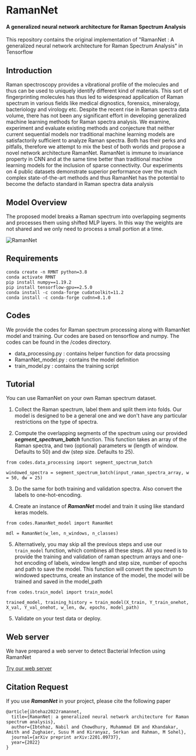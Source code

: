 # RamanNet
#### A generalized neural network architecture for Raman Spectrum Analysis

This repository contains the original implementation of "RamanNet : A generalized neural network architecture for Raman Spectrum Analysis" in Tensorflow 


## Introduction

Raman spectroscopy provides a vibrational profile of the molecules and thus can be used to uniquely identify different kind of materials. This sort of fingerprinting molecules has thus led to widespread application of Raman spectrum in various fields like medical dignostics, forensics, mineralogy, bacteriology and virology etc. Despite the recent rise in Raman spectra data volume, there has not been any significant effort in developing generalized machine learning methods for Raman spectra analysis. We examine, experiment and evaluate existing methods and conjecture that neither current sequential models nor traditional machine learning models are satisfactorily sufficient to analyze Raman spectra. Both has their perks and pitfalls, therefore we attempt to mix the best of both worlds and propose a novel network architecture RamanNet. RamanNet is immune to invariance property in CNN and at the same time better than traditional machine learning models for the inclusion of sparse connectivity. Our experiments on 4 public datasets demonstrate superior performance over the much complex state-of-the-art methods and thus RamanNet has the potential to become the defacto standard in Raman spectra data analysis

## Model Overview

The proposed model breaks a Raman spectrum into overlapping segments and processes them using shifted MLP layers. In this way the weights are not shared and we only need to process a small portion at a time.

![RamanNet](https://raw.githubusercontent.com/nibtehaz/RamanNet/main/images/RamanNet.png)  


## Requirements

```
conda create -n RMNT python=3.8
conda activate RMNT
pip install numpy==1.19.2
pip install tensorflow-gpu==2.5.0  
conda install -c conda-forge cudatoolkit=11.2  
conda install -c conda-forge cudnn=8.1.0

```


## Codes

We provide the codes for Raman spectrum processing along with RamanNet model and training. Our codes are based on tensorflow and numpy. The codes can be found in the /codes directory.

* data_processing.py : contains helper function for data procssing
* RamanNet_model.py : contains the model definition
* train_model.py : contains the training script

## Tutorial

You can use RamanNet on your own Raman spectrum dataset.

1. Collect the Raman spectrum, label them and split them into folds. Our model is designed to be a general one and we don't have any particular restrictions on the type of spectra.

2. Compute the overlapping segments of the spectrum using our provided ***segment_spectrum_batch*** function. This function takes an array of the Raman spectra, and two (optional) parameters w (length of window. Defaults to 50) and dw (step size. Defaults to 25). 

```
from codes.data_processing import segment_spectrum_batch

windowed_spectra = segment_spectrum_batch(input_raman_spectra_array, w = 50, dw = 25)
```

3. Do the same for both training and validation spectra. Also convert the labels to one-hot-encoding.

4. Create an instance of ***RamanNet*** model and train it using like standard keras models.

```
from codes.RamanNet_model import RamanNet

mdl = RamanNet(w_len, n_windows, n_classes)
```

5. Alternatively, you may skip all the previous steps and use our `train_model` function, which combines all these steps. All you need is to provide the training and validation of raman spectrum arrays and one-hot encoding of labels, window length and step size, number of epochs and path to save the model. This function will convert the spectrum to windowed spectrums, create an instance of the model, the model will be trained and saved in the model_path

```
from codes.train_model import train_model

trained_model, training_history = train_model(X_train, Y_train_onehot, X_val, Y_val_onehot, w_len, dw, epochs, model_path)
```

5. Validate on your test data or deploy.


## Web server

We have prepared a web server to detect Bacterial Infection using RamanNet

[Try our web server](https://ramannet.netlify.app)


## Citation Request

If you use ***RamanNet*** in your project, please cite the following paper

```
@article{ibtehaz2022ramannet,
  title={RamanNet: a generalized neural network architecture for Raman spectrum analysis},
  author={Ibtehaz, Nabil and Chowdhury, Muhammad EH and Khandakar, Amith and Zughaier, Susu M and Kiranyaz, Serkan and Rahman, M Sohel},
  journal={arXiv preprint arXiv:2201.09737},
  year={2022}
}
```


